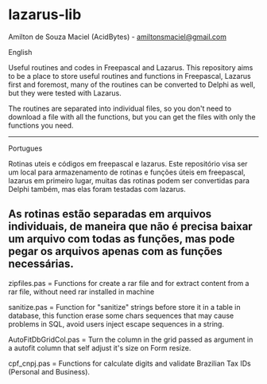 # lazarus-lib
Amilton de Souza Maciel (AcidBytes) - amiltonsmaciel@gmail.com

English

Useful routines and codes in Freepascal and Lazarus.
This repository aims to be a place to store useful routines and functions in Freepascal, Lazarus first and foremost, many of the routines can be converted to Delphi as well, but they were tested with Lazarus.

The routines are separated into individual files, so you don't need to download a file with all the functions, but you can get the files with only the functions you need.

--------------------------------------------------------------------------------------------------------------------------------------------------
Portugues

Rotinas uteis e códigos em freepascal e lazarus.
Este repositório visa ser um local para armazenamento de rotinas e funções úteis em freepascal, lazarus em primeiro lugar, muitas das rotinas podem ser convertidas para Delphi também, mas elas foram testadas com lazarus.

As rotinas estão separadas em arquivos individuais, de maneira que não é precisa baixar um arquivo com todas as funções, mas pode pegar os arquivos apenas com as funções necessárias.
--------------------------------------------------------------------------------------------------------------------------------------------------

zipfiles.pas = Functions for create a rar file and for extract content from a rar file, without need rar installed in machine

sanitize.pas = Function for "sanitize" strings before store it in a table in database, this function erase some chars sequences that may cause problems in SQL, avoid users inject escape sequences in a string.

AutoFitDbGridCol.pas = Turn the column in the grid passed as argument in a autofit column that self adjust it's size on Form resize.

cpf_cnpj.pas = Functions for calculate digits and validate Brazilian Tax IDs (Personal and Business).


